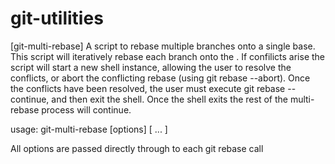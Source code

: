 git-utilities
================


[git-multi-rebase]
A script to rebase multiple branches onto a single base.  This script will iteratively rebase each branch onto the <newbase>.  If confilicts arise the script will start a new shell instance, allowing the user to resolve the conflicts, or abort the conflicting rebase (using git rebase --abort).  Once the conflicts have been resolved, the user must execute git rebase --continue, and then exit the shell.  Once the shell exits the rest of the multi-rebase process will continue.  

usage: git-multi-rebase [options] <newbase> <branch0> [<branch1> ... <branchN>]

All options are passed directly through to each git rebase call
